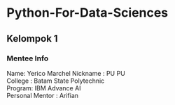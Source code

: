 # Python-For-Data-Sciences
## Kelompok 1
### Mentee Info
Name: Yerico Marchel
Nickname : PU PU \
College : Batam State Polytechnic \
Program: IBM Advance AI\
Personal Mentor : Arifian
